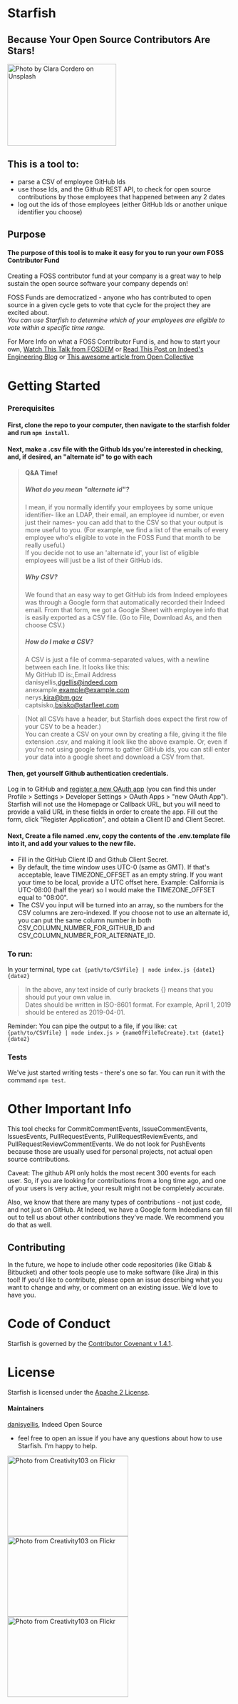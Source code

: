 # Starfish
## Because Your Open Source Contributors Are Stars!

<img src="https://images.unsplash.com/photo-1534837306493-691bb3cb0db2?ixlib=rb-1.2.1&ixid=eyJhcHBfaWQiOjEyMDd9&auto=format&fit=crop&w=800&q=60" width="244" height="183" title = "Photo by Clara Cordero on Unsplash"/>

## This is a tool to:
- parse a CSV of employee GitHub Ids
- use those Ids, and the Github REST API, to check for open source contributions by those employees that happened between any 2 dates
- log out the ids of those employees (either GitHub Ids or another unique identifier you choose)

## Purpose
#### The purpose of this tool is to make it easy for you to run your own FOSS Contributor Fund
Creating a FOSS contributor fund at your company is a great way to help sustain the open source software your company depends on!

FOSS Funds are democratized - anyone who has contributed to open source in a given cycle gets to vote that cycle for the project they are excited about.  
*You can use Starfish to determine which of your employees are eligible to vote within a specific time range.*

For More Info on what a FOSS Contributor Fund is, and how to start your own, [Watch This Talk from FOSDEM](https://fosdem.org/2019/schedule/event/community_sustaining_foss_projects_democratizing_sponsorship/) or [Read This Post on Indeed's Engineering Blog](https://engineering.indeedblog.com/blog/2019/07/foss-fund-six-months-in/) or [This awesome article from Open Collective](https://blog.opencollective.com/indeeds-open-source-sustainability-strategy/)

# Getting Started
### Prerequisites

#### First, clone the repo to your computer, then navigate to the starfish folder and run `npm install`.

#### Next, make a .csv file with the Github Ids you're interested in checking, and, if desired, an "alternate id" to go with each
> #### Q&A Time!
> ##### What do you mean "alternate id"?
> I mean, if you normally identify your employees by some unique identifier- like an LDAP, their email, an employee id number, or even just their names- you can add that to the CSV so that your output is more useful to you. (For example, we find a list of the emails of every employee who's eligible to vote in the FOSS Fund that month to be really useful.)  
If you decide not to use an 'alternate id', your list of eligible employees will just be a list of their GitHub ids.
> ##### Why CSV?
> We found that an easy way to get GitHub ids from Indeed employees was through a Google form that automatically recorded their Indeed email. From that form, we got a Google Sheet with employee info that is easily exported as a CSV file. (Go to File, Download As, and then choose CSV.)
> ##### How do I make a CSV?
> A CSV is just a file of comma-separated values, with a newline between each line. It looks like this:  
My GitHub ID is:,Email Address  
danisyellis,dgellis@indeed.com  
anexample,example@example.com  
nerys,kira@bm.gov  
captsisko,bsisko@starfleet.com  

> (Not all CSVs have a header, but Starfish does expect the first row of your CSV to be a header.)  
> You can create a CSV on your own by creating a file, giving it the file extension .csv, and making it look like the above example. Or, even if you're not using google forms to gather GitHub ids, you can still enter your data into a google sheet and download a CSV from that.

#### Then, get yourself Github authentication credentials.
Log in to GitHub and [register a new OAuth app](https://github.com/settings/applications/new) (you can find this under Profile > Settings > Developer Settings > OAuth Apps > "new OAuth App"). Starfish will not use the Homepage or Callback URL, but you will need to provide a valid URL in these fields in order to create the app. Fill out the form, click "Register Application", and obtain a Client ID and Client Secret.

#### Next, Create a file named .env, copy the contents of the .env.template file into it, and add your values to the new file.
- Fill in the GitHub Client ID and Github Client Secret.
- By default, the time window uses UTC-0 (same as GMT). If that's acceptable, leave TIMEZONE_OFFSET as an empty string. If you want your time to be local, provide a UTC offset here.
Example: California is UTC-08:00 (half the year) so I would make the TIMEZONE_OFFSET equal to "08:00".
- The CSV you input will be turned into an array, so the numbers for the CSV columns are zero-indexed. If you choose not to use an alternate id, you can put the same column number in both CSV_COLUMN_NUMBER_FOR_GITHUB_ID and CSV_COLUMN_NUMBER_FOR_ALTERNATE_ID.

### To run:
In your terminal, type `cat {path/to/CSVfile} | node index.js {date1} {date2}`  
> In the above, any text inside of curly brackets {} means that you should put your own value in.  
> Dates should be written in ISO-8601 format. For example, April 1, 2019 should be entered as 2019-04-01.

Reminder: You can pipe the output to a file, if you like: `cat {path/to/CSVfile} | node index.js > {nameOfFileToCreate}.txt {date1} {date2}`

### Tests
We've just started writing tests - there's one so far. You can run it with the command `npm test`.


# Other Important Info

This tool checks for CommitCommentEvents, IssueCommentEvents, IssuesEvents, PullRequestEvents, PullRequestReviewEvents, and PullRequestReviewCommentEvents. We do not look for PushEvents because those are usually used for personal projects, not actual open source contributions.

Caveat: The github API only holds the most recent 300 events for each user. So, if you are looking for contributions from a long time ago, and one of your users is very active, your result might not be completely accurate.

Also, we know that there are many types of contributions - not just code, and not just on GitHub. At Indeed, we have a Google form Indeedians can fill out to tell us about other contributions they've made. We recommend you do that as well.

## Contributing
In the future, we hope to include other code repositories (like Gitlab & Bitbucket) and other tools people use to make software (like Jira) in this tool! If you'd like to contribute, please open an issue describing what you want to change and why, or comment on an existing issue. We'd love to have you.

# Code of Conduct
Starfish is governed by the [Contributor Covenant v 1.4.1](CODE_OF_CONDUCT.md).

# License
Starfish is licensed under the [Apache 2 License](LICENSE).

#### Maintainers
[danisyellis](https://github.com/danisyellis), Indeed Open Source 
- feel free to open an issue if you have any questions about how to use Starfish. I'm happy to help.

<img align="left" src="https://encrypted-tbn0.gstatic.com/images?q=tbn:ANd9GcTx4qXPsK4SXsr542YR35pYvLpshJytPWB0iJYGHTKeAHQMVxFkbw" width="271" height="180" title = "Photo from Creativity103 on Flickr"/>
<img align="left" src="https://encrypted-tbn0.gstatic.com/images?q=tbn:ANd9GcTx4qXPsK4SXsr542YR35pYvLpshJytPWB0iJYGHTKeAHQMVxFkbw" width="271" height="180" title = "Photo from Creativity103 on Flickr"/>
<img align="left" src="https://encrypted-tbn0.gstatic.com/images?q=tbn:ANd9GcTx4qXPsK4SXsr542YR35pYvLpshJytPWB0iJYGHTKeAHQMVxFkbw" width="271" height="180" title = "Photo from Creativity103 on Flickr"/>


